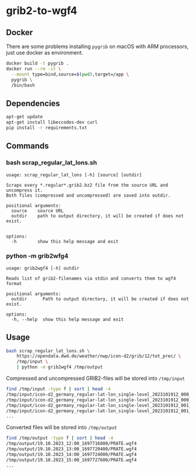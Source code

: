 # grib2-to-wgf4

## Docker

There are some problems installing `pygrib` on macOS with ARM processors,
just use docker as environment.

```sh
docker build -t pygrib .
docker run --rm -it \
  --mount type=bind,source=$(pwd),target=/app \
  pygrib \
  /bin/bash
```

## Dependencies

```sh
apt-get update
apt-get install libeccodes-dev curl
pip install -r requirements.txt
```

## Commands

### bash scrap_regular_lat_lons.sh

```
usage: scrap_regular_lat_lons [-h] [source] [outdir]

Scraps every *.regular*.grib2.bz2 file from the source URL and uncompress it.
Both files (compressed and uncompressed) are saved into outdir.

positional arguments:
  source    source URL
  outdir    path to output directory, it will be created if does not exist.


options:
  -h        show this help message and exit
```

### python -m grib2wfg4

```
usage: grib2wgf4 [-h] outdir

Reads list of grib2-filenames via stdin and converts them to wgf4 format

positional arguments:
  outdir      Path to output directory, it will be created if does not exist.

options:
  -h, --help  show this help message and exit
```

## Usage

```sh
bash scrap_regular_lat_lons.sh \
    https://opendata.dwd.de/weather/nwp/icon-d2/grib/12/tot_prec/ \
    /tmp/input \
    | python -m grib2wgf4 /tmp/output
```

Compressed and uncompressed GRIB2-files will be stored into `/tmp/input`

```sh
find /tmp/input -type f | sort | head -4
/tmp/input/icon-d2_germany_regular-lat-lon_single-level_2023101912_000_2d_tot_prec.grib2
/tmp/input/icon-d2_germany_regular-lat-lon_single-level_2023101912_000_2d_tot_prec.grib2.bz2
/tmp/input/icon-d2_germany_regular-lat-lon_single-level_2023101912_001_2d_tot_prec.grib2
/tmp/input/icon-d2_germany_regular-lat-lon_single-level_2023101912_001_2d_tot_prec.grib2.bz2
...
```

Converted files will be stored into `/tmp/output`

```sh
find /tmp/output -type f | sort | head -4
/tmp/output/19.10.2023_12:00_1697716800/PRATE.wgf4
/tmp/output/19.10.2023_13:00_1697720400/PRATE.wgf4
/tmp/output/19.10.2023_14:00_1697724000/PRATE.wgf4
/tmp/output/19.10.2023_15:00_1697727600/PRATE.wgf4
...
```
